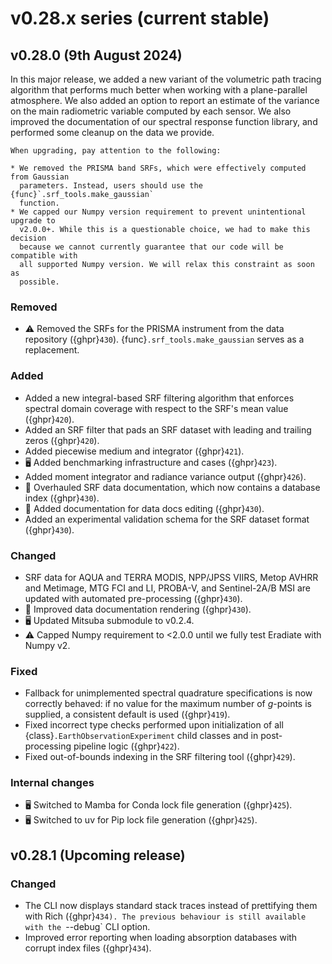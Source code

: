 # v0.28.x series (current stable)

## v0.28.0 (9th August 2024)

In this major release, we added a new variant of the volumetric path tracing
algorithm that performs much better when working with a plane-parallel
atmosphere. We also added an option to report an estimate of the variance on
the main radiometric variable computed by each sensor. We also improved the
documentation of our spectral response function library, and performed some
cleanup on the data we provide.

```{warning}
When upgrading, pay attention to the following:

* We removed the PRISMA band SRFs, which were effectively computed from Gaussian
  parameters. Instead, users should use the {func}`.srf_tools.make_gaussian`
  function.
* We capped our Numpy version requirement to prevent unintentional upgrade to
  v2.0.0+. While this is a questionable choice, we had to make this decision
  because we cannot currently guarantee that our code will be compatible with
  all supported Numpy version. We will relax this constraint as soon as
  possible.
```

### Removed

* ⚠️ Removed the SRFs for the PRISMA instrument from the data repository
  ({ghpr}`430`). {func}`.srf_tools.make_gaussian` serves as a replacement.

### Added

* Added a new integral-based SRF filtering algorithm that enforces spectral
  domain coverage with respect to the SRF's mean value ({ghpr}`420`).
* Added an SRF filter that pads an SRF dataset with leading and trailing zeros
  ({ghpr}`420`).
* Added piecewise medium and integrator ({ghpr}`421`).
* 🖥️ Added benchmarking infrastructure and cases ({ghpr}`423`).
* Added moment integrator and radiance variance output ({ghpr}`426`).
* 📖 Overhauled SRF data documentation, which now contains a database index
  ({ghpr}`430`).
* 📖 Added documentation for data docs editing ({ghpr}`430`).
* Added an experimental validation schema for the SRF dataset format
  ({ghpr}`430`).

### Changed

* SRF data for AQUA and TERRA MODIS, NPP/JPSS VIIRS, Metop AVHRR and Metimage,
  MTG FCI and LI, PROBA-V, and Sentinel-2A/B MSI are updated with automated
  pre-processing ({ghpr}`430`).
* 📖 Improved data documentation rendering ({ghpr}`430`).
* 🖥️ Updated Mitsuba submodule to v0.2.4.
* ⚠️ Capped Numpy requirement to <2.0.0 until we fully test Eradiate with Numpy
  v2.

### Fixed

* Fallback for unimplemented spectral quadrature specifications is now correctly
  behaved: if no value for the maximum number of *g*-points is supplied, a
  consistent default is used ({ghpr}`419`).
* Fixed incorrect type checks performed upon initialization of all
  {class}`.EarthObservationExperiment` child classes and in post-processing
  pipeline logic ({ghpr}`422`).
* Fixed out-of-bounds indexing in the SRF filtering tool ({ghpr}`429`).

### Internal changes

* 🖥️ Switched to Mamba for Conda lock file generation ({ghpr}`425`).
* 🖥️ Switched to uv for Pip lock file generation ({ghpr}`425`).

## v0.28.1 (Upcoming release)

### Changed

* The CLI now displays standard stack traces instead of prettifying them with
  Rich ({ghpr}`434). The previous behaviour is still available with the `--debug`
  CLI option.
* Improved error reporting when loading absorption databases with corrupt index
  files ({ghpr}`434`).
